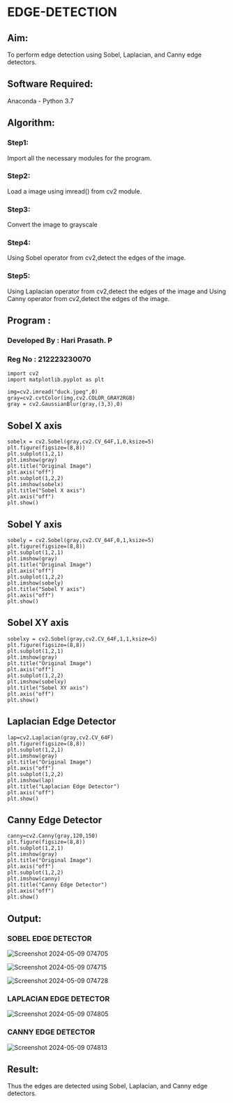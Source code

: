 # EDGE-DETECTION
## Aim:
To perform edge detection using Sobel, Laplacian, and Canny edge detectors.

## Software Required:
Anaconda - Python 3.7

## Algorithm:
### Step1:
Import all the necessary modules for the program.

### Step2:
Load a image using imread() from cv2 module.

### Step3:
Convert the image to grayscale

### Step4:
Using Sobel operator from cv2,detect the edges of the image.

### Step5:

Using Laplacian operator from cv2,detect the edges of the image and Using Canny operator from cv2,detect the edges of the image.

## Program :

### Developed By : Hari Prasath. P
### Reg No : 212223230070

```
import cv2
import matplotlib.pyplot as plt

img=cv2.imread("duck.jpeg",0)
gray=cv2.cvtColor(img,cv2.COLOR_GRAY2RGB)
gray = cv2.GaussianBlur(gray,(3,3),0)
```
## Sobel X axis
```
sobelx = cv2.Sobel(gray,cv2.CV_64F,1,0,ksize=5)
plt.figure(figsize=(8,8))
plt.subplot(1,2,1)
plt.imshow(gray)
plt.title("Original Image")
plt.axis("off")
plt.subplot(1,2,2)
plt.imshow(sobelx)
plt.title("Sobel X axis")
plt.axis("off")
plt.show()
```
## Sobel Y axis
```
sobely = cv2.Sobel(gray,cv2.CV_64F,0,1,ksize=5)
plt.figure(figsize=(8,8))
plt.subplot(1,2,1)
plt.imshow(gray)
plt.title("Original Image")
plt.axis("off")
plt.subplot(1,2,2)
plt.imshow(sobely)
plt.title("Sobel Y axis")
plt.axis("off")
plt.show()
```
## Sobel XY axis
```
sobelxy = cv2.Sobel(gray,cv2.CV_64F,1,1,ksize=5)
plt.figure(figsize=(8,8))
plt.subplot(1,2,1)
plt.imshow(gray)
plt.title("Original Image")
plt.axis("off")
plt.subplot(1,2,2)
plt.imshow(sobelxy)
plt.title("Sobel XY axis")
plt.axis("off")
plt.show()
```
## Laplacian Edge Detector
```
lap=cv2.Laplacian(gray,cv2.CV_64F)
plt.figure(figsize=(8,8))
plt.subplot(1,2,1)
plt.imshow(gray)
plt.title("Original Image")
plt.axis("off")
plt.subplot(1,2,2)
plt.imshow(lap)
plt.title("Laplacian Edge Detector")
plt.axis("off")
plt.show()
```
## Canny Edge Detector
```
canny=cv2.Canny(gray,120,150)
plt.figure(figsize=(8,8))
plt.subplot(1,2,1)
plt.imshow(gray)
plt.title("Original Image")
plt.axis("off")
plt.subplot(1,2,2)
plt.imshow(canny)
plt.title("Canny Edge Detector")
plt.axis("off")
plt.show()
```

## Output:
### SOBEL EDGE DETECTOR

![Screenshot 2024-05-09 074705](https://github.com/Hari-Prasath-P-08/EDGE-DETECTION/assets/139455593/607368cf-9234-4c07-a7ff-87dbc363c41e)

![Screenshot 2024-05-09 074715](https://github.com/Hari-Prasath-P-08/EDGE-DETECTION/assets/139455593/e14b737f-f5a2-460f-a8f8-640d7fcc0633)

![Screenshot 2024-05-09 074728](https://github.com/Hari-Prasath-P-08/EDGE-DETECTION/assets/139455593/a4ad22fd-f8f9-4a9e-887f-6cb973fad358)

### LAPLACIAN EDGE DETECTOR

![Screenshot 2024-05-09 074805](https://github.com/Hari-Prasath-P-08/EDGE-DETECTION/assets/139455593/4d1f4a33-e379-4a25-9788-f7ac2d60dc9a)

### CANNY EDGE DETECTOR

![Screenshot 2024-05-09 074813](https://github.com/Hari-Prasath-P-08/EDGE-DETECTION/assets/139455593/ed864a01-355c-4331-bbff-7f655bccb654)

## Result:
Thus the edges are detected using Sobel, Laplacian, and Canny edge detectors.
